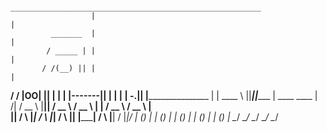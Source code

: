  
                     ________________________________________________________
                      |                                                     |
             _______  |                                                     |
            / _____ | |                                                     |
           / /(__) || |                                                     |
  ________/ / |OO| || |                                                     |
 |         |-------|| |                                                     |
 |         |     -.|| |_______________________                              |
 |  ____   \       ||_________||____________  |             ____      ____  |
/| / __ \   |______||     / __ \   / __ \   | |            / __ \    / __ \ |\
\|| /  \ |_______________| /  \ |_| /  \ |__| |___________| /  \ |__| /  \|_|/
   | () |                 | () |   | () |                  | () |    | () |
    \__/                   \__/     \__/                    \__/      \__/
